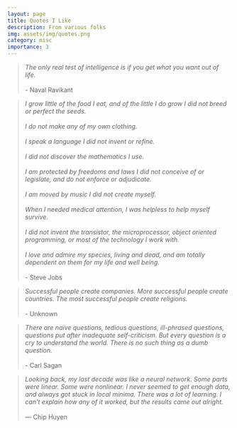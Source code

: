 ```yaml
---
layout: page
title: Quotes I Like
description: From various folks
img: assets/img/quotes.png
category: misc
importance: 3
---
```

<blockquote>
<i>
The only real test of intelligence is if you get what you want out of life.
</i>
<br>
<br>
    - Naval Ravikant
</blockquote>

<blockquote>
<i>
I grow little of the food I eat, and of the little I do grow
I did not breed or perfect the seeds.
<br>
<br>
I do not make any of my own clothing.
<br>
<br>
I speak a language I did not invent or refine.
<br>
<br>
I did not discover the mathematics I use.
<br>
<br>
I am protected by freedoms and laws I did not conceive
of or legislate, and do not enforce or adjudicate.
<br>
<br>
I am moved by music I did not create myself.
<br>
<br>
When I needed medical attention, I was helpless
to help myself survive.
<br>
<br>
I did not invent the transistor, the microprocessor,
object oriented programming, or most of the technology
I work with.
<br>
<br>
I love and admire my species, living and dead, and am
totally dependent on them for my life and well being.
</i>
<br>
<br>
    - Steve Jobs
</blockquote>


<blockquote>
<i>
Successful people create companies.  More successful people create countries.  The most successful people create religions.
</i>
<br>
<br>
    - Unknown
</blockquote>


<blockquote>
<i>
There are naïve questions, tedious questions, ill-phrased questions, questions put after inadequate self-criticism. But every question is a cry to understand the world. There is no such thing as a dumb question.
</i>
<br>
<br>
    - Carl Sagan
</blockquote>

<blockquote>
<!-- <a href="https://twitter.com/chipro/status/1210012463371960320?s=20"> -->
<i>
Looking back, my last decade was like a neural network. Some parts were linear. Some were nonlinear. I never seemed to get enough data, and always got stuck in local minima. There was a lot of learning. I can't explain how any of it worked, but the results came out alright. 
</i>
<!-- </a> -->
<br>
<br>
    — Chip Huyen
</blockquote>